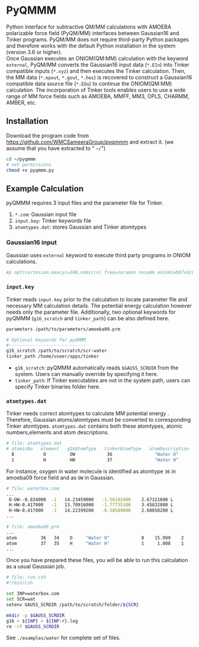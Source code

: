 PyQMMM
===

<!-- <img src="figs/PyQMMM.png" alt="drawing" width="400"/> -->

Python interface for subtractive QM/MM calculations with AMOEBA polarizable force field (PyQM/MM) interfaces between Gaussian16 and Tinker programs. PyQM/MM does not require third-party Python packages and therefore works with the default Python installation in the system (version 3.6 or higher).  
Once Gaussian executes an ONIOM(QM:MM) calculation with the keyword `external`,  PyQM/MM converts the Gaussian16 input data (`*.EIn`) into Tinker compatible inputs (`*.xyz`) and then executes the Tinker calculation. Then, the MM data (`*.epout`, `*.gout`, `*.hes`) is recovered to construct a Gaussian16 compatible data source file (`*.EOu`) to continue the ONIOM(QM:MM) calculation. The incorporation of Tinker tools enables users to use a wide range of MM force fields such as AMOEBA, MMFF, MM3, OPLS, CHARMM, AMBER, etc. 

## Installation

Download the program code from <https://github.com/WMCSameeraGroup/pyqmmm> and extract it. (we assume that you have extracted to " `~/`")

```bash
cd ~/pyqmmm
# set permissions
chmod +x pyqmmm.py
```

## Example Calculation

pyQMMM requires 3 input files and the parameter file for Tinker. 

1. `*.com`: Gaussian input file
2. `input.key`: Tinker keywords file 
3. `atomtypes.dat`: stores Gaussian and Tinker atomtypes

### Gaussian16 input
Gaussian uses `external` keyword to execute third party programs in ONIOM calculations. 

```bash
#p opt(cartesian,maxcyc=100,nomicro) freq=noraman nosymm oniom(wb97xd/6-31G*:external="/home/user/pyqmmmm/pyqmmm.py") geom=connectivity
```

### `input.key` 
Tinker reads  `input.key` prior to the calculation to locate parameter file and necessary MM calculation details. The potential energy calculation however needs only the parameter file. Additionally, two optional keywords for pyQMMM (`g16_scratch` and `tinker_path`) can be also defined here. 

```bash
parameters /path/to/parameters/amoeba09.prm

# Optional keywords for pyQMMM
#-----------------------------
g16_scratch /path/to/scratch/scr-water
tinker_path /home/useer/apps/tinker
```

- `g16_scratch`: pyQMMM automatically reads `$GAUSS_SCRDIR` from the system. Users can manually override by specifying it here.
- `tinker_path`: If Tinker executables are not in the system path, users can  specify Tinker binaries folder here. 

### `atomtypes.dat` 

Tinker needs correct atomtypes to calculate MM potential energy . Therefore, Gaussian atoms/atomtypes must be converted to corresponding Tinker atomtypes. `atomtypes.dat` contains both these atomtypes, atomic numbers,elements and atom descriptions.

```bash
# file: atomtypes.dat
# atomicNo   element   g16AtomType   tinkerAtomType   atomDescription
  8           O         OW            36                "Water O"
  1           H         HW            37                "Water H"
```

For instance, oxygen in water molecule is identified as atomtype `36` in amoeba09 force field and as `OW` in Gaussian.

```bash
# file: waterbox.com
...
 O-OW--0.834000  -1   14.23459000   -1.56102400    2.67321600 L
 H-HW-0.417000   -1   13.70916000   -1.77735100    3.45832800 L
 H-HW-0.417000   -1   14.22399200   -0.58589000    2.60858200 L
...
```

```bash
# file: amoeba09.prm
...
atom         36   34    O     "Water O"            8    15.999    2
atom         37   35    H     "Water H"            1     1.008    1
...
```

Once you have prepared these files, you will be able to run this calculation as a usual Gaussian job.

```bash
# file: run.csh
#!/bin/csh

set INP=waterbox.com
set SCR=wat
setenv GAUSS_SCRDIR /path/to/scratch/folder/${SCR}

mkdir -p $GAUSS_SCRDIR
g16 < ${INP} > ${INP:r}.log
rm -rf $GAUSS_SCRDIR
```

See `./examples/water` for complete set of files.
